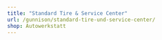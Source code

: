 ```yaml
---
title: "Standard Tire & Service Center"
url: /gunnison/standard-tire-und-service-center/
shop: Autowerkstatt
---
```

